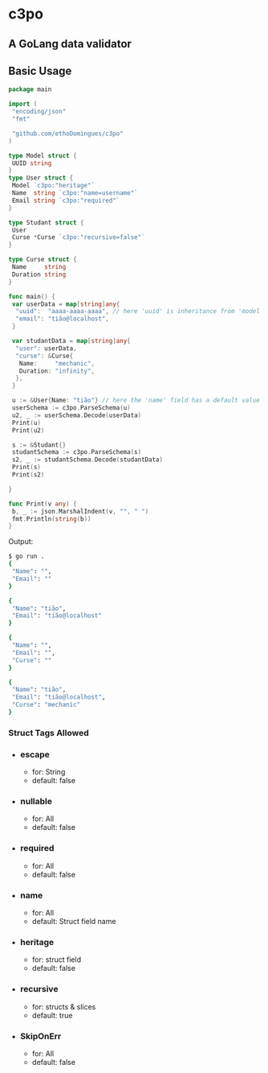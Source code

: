 # c3po

## A GoLang data validator

## Basic Usage

```go
package main

import (
 "encoding/json"
 "fmt"

 "github.com/ethoDomingues/c3po"
)

type Model struct {
 UUID string
}
type User struct {
 Model `c3po:"heritage"`
 Name  string `c3po:"name=username"`
 Email string `c3po:"required"`
}

type Studant struct {
 User
 Curse *Curse `c3po:"recursive=false"`
}

type Curse struct {
 Name     string
 Duration string
}

func main() {
 var userData = map[string]any{
  "uuid":  "aaaa-aaaa-aaaa", // here 'uuid' is inheritance from 'model'
  "email": "tião@localhost",
 }

 var studantData = map[string]any{
  "user": userData,
  "curse": &Curse{
   Name:     "mechanic",
   Duration: "infinity",
  },
 }

 u := &User{Name: "tião"} // here the 'name' field has a default value
 userSchema := c3po.ParseSchema(u)
 u2, _ := userSchema.Decode(userData)
 Print(u)
 Print(u2)

 s := &Studant{}
 studantSchema := c3po.ParseSchema(s)
 s2, _ := studantSchema.Decode(studantData)
 Print(s)
 Print(s2)

}

func Print(v any) {
 b, _ := json.MarshalIndent(v, "", " ")
 fmt.Println(string(b))
}
```

Output:

```sh
$ go run .
{
 "Name": "",
 "Email": ""
}

{
 "Name": "tião",
 "Email": "tião@localhost"
}

{
 "Name": "",
 "Email": "",
 "Curse": ""
}

{
 "Name": "tião",
 "Email": "tião@localhost",
 "Curse": "mechanic"
}

```

### Struct Tags Allowed

- ### escape

  - for: String
  - default: false

- ### nullable

  - for: All
  - default: false

- ### required

  - for: All
  - default: false

- ### name

  - for: All
  - default: Struct field name

- ### heritage

  - for: struct field
  - default: false

- ### recursive

  - for: structs & slices
  - default: true

- ### SkipOnErr

  - for: All
  - default: false

